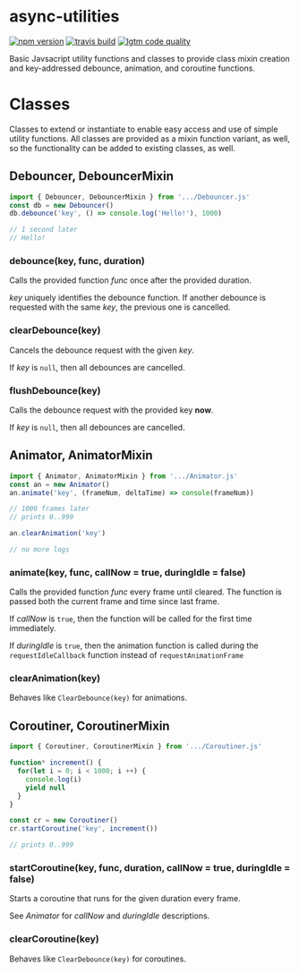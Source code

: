 # async-utilities

[![npm version](https://img.shields.io/npm/v/async-utilities.svg?style=flat-square)](https://www.npmjs.com/package/async-utilities)
[![travis build](https://img.shields.io/travis/gkjohnson/js-async-utilities.svg?style=flat-square)](https://travis-ci.org/gkjohnson/js-async-utilities)
[![lgtm code quality](https://img.shields.io/lgtm/grade/javascript/g/gkjohnson/js-async-utilities.svg?style=flat-square&label=code-quality)](https://lgtm.com/projects/g/gkjohnson/js-async-utilities/)

Basic Javsacript utility functions and classes to provide class mixin creation and key-addressed debounce, animation, and coroutine functions.

# Classes
Classes to extend or instantiate to enable easy access and use of simple utility functions. All classes are provided as a mixin function variant, as well, so the functionality can be added to existing classes, as well.

## Debouncer, DebouncerMixin
```javascript
import { Debouncer, DebouncerMixin } from '.../Debouncer.js'
const db = new Debouncer()
db.debounce('key', () => console.log('Hello!'), 1000)

// 1 second later
// Hello!
```

### debounce(key, func, duration)
Calls the provided function _func_ once after the provided duration.

_key_ uniquely identifies the debounce function. If another debounce is requested with the same _key_, the previous one is cancelled.

### clearDebounce(key)
Cancels the debounce request with the given _key_.

If _key_ is `null`, then all debounces are cancelled.

### flushDebounce(key)
Calls the debounce request with the provided key **now**.

If _key_ is `null`, then all debounces are cancelled.

## Animator, AnimatorMixin
```javascript
import { Animator, AnimatorMixin } from '.../Animator.js'
const an = new Animator()
an.animate('key', (frameNum, deltaTime) => console(frameNum))

// 1000 frames later
// prints 0..999

an.clearAnimation('key')

// no more logs
```

### animate(key, func, callNow = true, duringIdle = false)
Calls the provided function _func_ every frame until cleared. The function is passed both the current frame and time since last frame.

If _callNow_ is `true`, then the function will be called for the first time immediately.

If _duringIdle_ is `true`, then the animation function is called during the `requestIdleCallback` function instead of `requestAnimationFrame`

### clearAnimation(key)
Behaves like `ClearDebounce(key)` for animations.

## Coroutiner, CoroutinerMixin
```javascript
import { Coroutiner, CoroutinerMixin } from '.../Coroutiner.js'

function* increment() {
  for(let i = 0; i < 1000; i ++) {
    console.log(i)
    yield null
  }
}

const cr = new Coroutiner()
cr.startCoroutine('key', increment())

// prints 0..999
```

### startCoroutine(key, func, duration, callNow = true, duringIdle = false)
Starts a coroutine that runs for the given duration every frame.

See _Animator_ for _callNow_ and _duringIdle_ descriptions.

### clearCoroutine(key)
Behaves like `ClearDebounce(key)` for coroutines.

